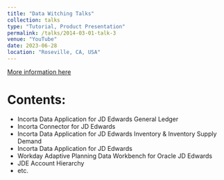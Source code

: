 ```yaml
---
title: "Data Witching Talks"
collection: talks
type: "Tutorial, Product Presentation"
permalink: /talks/2014-03-01-talk-3
venue: "YouTube"
date: 2023-06-28
location: "Roseville, CA, USA"
---
```


[More information here](https://www.youtube.com/@datawitching)

Contents:
======

* Incorta Data Application for JD Edwards General Ledger
* Incorta Connector for JD Edwards
* Incorta Data Application for JD Edwards Inventory & Inventory Supply Demand
* Incorta Data Application for JD Edwards
* Workday Adaptive Planning Data Workbench for Oracle JD Edwards
* JDE Account Hierarchy
* etc.